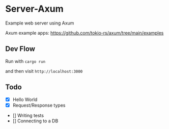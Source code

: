# Server-Axum

Example web server using Axum

Axum example apps: https://github.com/tokio-rs/axum/tree/main/examples

## Dev Flow

Run with `cargo run`

and then visit `http://localhost:3000`

## Todo

- [x] Hello World
- [x] Request/Response types
- [] Writing tests
- [] Connecting to a DB
